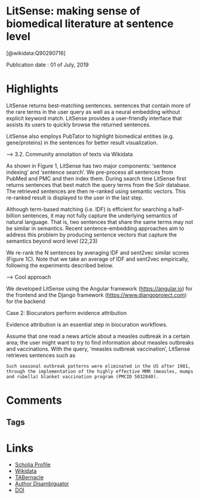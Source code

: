 LitSense: making sense of biomedical literature at sentence level
=================================================================
  
  [@wikidata:Q90290716]  
  
Publication date : 01 of July, 2019  

# Highlights

LitSense returns best-matching sentences. sentences that contain more of the rare terms in the user query as well as a neural embedding without explicit keyword match. LitSense provides a user-friendly interface that assists its users to quickly browse the returned sentences.

LitSense also employs PubTator to highlight biomedical entities (e.g. gene/proteins) in the sentences for better result visualization. 

--> 3.2. Community annotation of texts via Wikidata

As shown in Figure 1, LitSense has two major components: ‘sentence indexing’ and ‘sentence search’. We pre-process all sentences from PubMed and PMC and then index them. During search time LitSense first returns sentences that best match the query terms from the Solr database. The retrieved sentences are then re-ranked using semantic vectors. This re-ranked result is displayed to the user in the last step.

Although term-based matching (i.e. IDF) is efficient for searching a half-billion sentences, it may not fully capture the underlying semantics of natural language. That is, two sentences that share the same terms may not be similar in semantics. Recent sentence-embedding approaches aim to address this problem by producing sentence vectors that capture the semantics beyond word level (22,23)


We re-rank the N sentences by averaging IDF and sent2vec similar scores (Figure 1C). Note that we take an average of IDF and sent2vec empirically, following the experiments described below.

--> Cool approach

We developed LitSense using the Angular framework (https://angular.io) for the frontend and the Django framework (https://www.djangoproject.com) for the backend

Case 2: Biocurators perform evidence attribution

Evidence attribution is an essential step in biocuration workflows. 

Assume that one read a news article about a measles outbreak in a certain area; the user might want to try to find information about measles outbreaks and vaccinations. With the query, ‘measles outbreak vaccination’, LitSense retrieves sentences such as

    Such seasonal outbreak patterns were eliminated in the US after 1981, through the implementation of the highly effective MMR (measles, mumps and rubella) blanket vaccination program (PMCID 5032840).

    

# Comments

## Tags

# Links
  
 * [Scholia Profile](https://scholia.toolforge.org/work/Q90290716)  
 * [Wikidata](https://www.wikidata.org/wiki/Q90290716)  
 * [TABernacle](https://tabernacle.toolforge.org/?#/tab/manual/Q90290716/P921%3BP4510)  
 * [Author Disambiguator](https://author-disambiguator.toolforge.org/work_item_oauth.php?id=Q90290716&batch_id=&match=1&author_list_id=&doit=Get+author+links+for+work)  
 * [DOI](https://doi.org/10.1093/NAR/GKZ289)  
